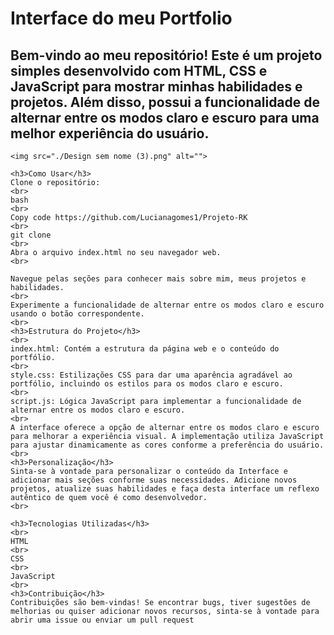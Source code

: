 <h1>Interface do meu Portfolio </h1>

<h2>Bem-vindo ao meu repositório! Este é um projeto simples desenvolvido com HTML, CSS e JavaScript para mostrar minhas habilidades e projetos. Além disso, possui a funcionalidade de alternar entre os modos claro e escuro para uma melhor experiência do usuário.</h2>

    <img src="./Design sem nome (3).png" alt="">
    
    <h3>Como Usar</h3>
    Clone o repositório:
    <br>
    bash
    <br>
    Copy code https://github.com/Lucianagomes1/Projeto-RK
    <br>
    git clone 
    <br>
    Abra o arquivo index.html no seu navegador web.
    <br>
    
    Navegue pelas seções para conhecer mais sobre mim, meus projetos e habilidades.
    <br>
    Experimente a funcionalidade de alternar entre os modos claro e escuro usando o botão correspondente.
    <br>
    <h3>Estrutura do Projeto</h3>
    <br>
    index.html: Contém a estrutura da página web e o conteúdo do portfólio.
    <br>
    style.css: Estilizações CSS para dar uma aparência agradável ao portfólio, incluindo os estilos para os modos claro e escuro.
    <br>
    script.js: Lógica JavaScript para implementar a funcionalidade de alternar entre os modos claro e escuro.
    <br>
    A interface oferece a opção de alternar entre os modos claro e escuro para melhorar a experiência visual. A implementação utiliza JavaScript para ajustar dinamicamente as cores conforme a preferência do usuário.
    <br>
    <h3>Personalização</h3>
    Sinta-se à vontade para personalizar o conteúdo da Interface e adicionar mais seções conforme suas necessidades. Adicione novos projetos, atualize suas habilidades e faça desta interface um reflexo autêntico de quem você é como desenvolvedor.
    <br>
    
    <h3>Tecnologias Utilizadas</h3>
    <br>
    HTML
    <br>
    CSS
    <br>
    JavaScript
    <br>
    <h3>Contribuição</h3>
    Contribuições são bem-vindas! Se encontrar bugs, tiver sugestões de melhorias ou quiser adicionar novos recursos, sinta-se à vontade para abrir uma issue ou enviar um pull request
